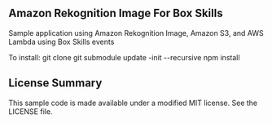 ## Amazon Rekognition Image For Box Skills

Sample application using Amazon Rekognition Image, Amazon S3, and AWS Lambda using Box Skills events

To install:
git clone <repo URL>
git submodule update -init --recursive
npm install

## License Summary

This sample code is made available under a modified MIT license. See the LICENSE file. 
